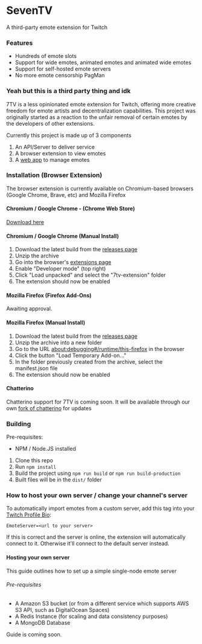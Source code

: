 # SevenTV
A third-party emote extension for Twitch

### Features

* Hundreds of emote slots
* Support for wide emotes, animated emotes and animated wide emotes
* Support for self-hosted emote servers
* No more emote censorship PagMan

### Yeah but this is a third party thing and idk

7TV is a less opinionated emote extension for Twitch, offering more creative freedom for emote artists and decentralization capabilities. This project was originally started as a reaction to the unfair removal of certain emotes by the developers of other extensions.

Currently this project is made up of 3 components

1. An API/Server to deliver service
1. A browser extension to view emotes
1. A [web app](https://7tv.app/) to manage emotes

### Installation (Browser Extension)

The browser extension is currently available on Chromium-based browsers (Google Chrome, Brave, etc) and Mozilla Firefox

#### Chromium / Google Chrome - (Chrome Web Store)

[Download here](https://chrome.google.com/webstore/detail/7tv/ammjkodgmmoknidbanneddgankgfejfh)

#### Chromium / Google Chrome (Manual Install)
1. Download the latest build from the [releases page](https://github.com/SevenTV/SevenTV/releases)
1. Unzip the archive
1. Go into the browser's [extensions page](brave://extensions/)
1. Enable "Developer mode" (top right)
1. Click "Load unpacked" and select the "7tv-extension" folder
1. The extension should now be enabled

#### Mozilla Firefox (Firefox Add-Ons)

Awaiting approval.

#### Mozilla Firefox (Manual Install)

1. Download the latest build from the [releases page]()
1. Unzip the archive into a new folder
1. Go to the URL [about:debugging#/runtime/this-firefox](about:debugging#/runtime/this-firefox) in the browser
1. Click the button "Load Temporary Add-on..."
1. In the folder previously created from the archive, select the manifest.json file
1. The extension should now be enabled

#### Chatterino

Chatterino support for 7TV is coming soon. It will be available through our own [fork of chatterino](https://github.com/SevenTV/chatterino7) for updates

### Building

Pre-requisites:
- NPM / Node.JS installed

1. Clone this repo
1. Run `npm install`
1. Build the project using `npm run build` or `npm run build-production`
1. Built files will be in the `dist/` folder

### How to host your own server / change your channel's server

To automatically import emotes from a custom server, add this tag into your [Twitch Profile Bio](https://dashboard.twitch.tv/u/settings/channel#profile-settings):

`EmoteServer=<url to your server>`

If this is correct and the server is online, the extension will automatically connect to it. Otherwise it'll connect to the default server instead.


#### Hosting your own server

This guide outlines how to set up a simple single-node emote server

###### Pre-requisites

* A Amazon S3 bucket (or from a different service which supports AWS S3 API, such as DigitalOcean Spaces)
* A Redis Instance (for scaling and data consistency purposes)
* A MongoDB Database

Guide is coming soon.
